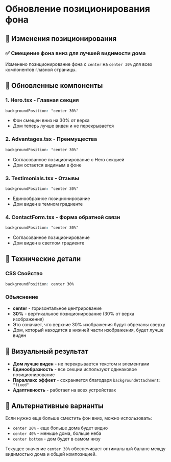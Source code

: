 # Обновление позиционирования фона

## 🎯 Изменения позиционирования

### ✅ Смещение фона вниз для лучшей видимости дома

Изменено позиционирование фона с `center` на `center 30%` для всех компонентов главной страницы.

## 🔧 Обновленные компоненты

### 1. **Hero.tsx** - Главная секция
```css
backgroundPosition: "center 30%"
```
- Фон смещен вниз на 30% от верха
- Дом теперь лучше виден и не перекрывается

### 2. **Advantages.tsx** - Преимущества
```css
backgroundPosition: "center 30%"
```
- Согласованное позиционирование с Hero секцией
- Дом остается видимым в фоне

### 3. **Testimonials.tsx** - Отзывы
```css
backgroundPosition: "center 30%"
```
- Единообразное позиционирование
- Дом виден в темном градиенте

### 4. **ContactForm.tsx** - Форма обратной связи
```css
backgroundPosition: "center 30%"
```
- Согласованное позиционирование
- Дом виден в светлом градиенте

## 📐 Технические детали

### CSS Свойство
```css
backgroundPosition: center 30%
```

### Объяснение
- **center** - горизонтальное центрирование
- **30%** - вертикальное позиционирование (30% от верха изображения)
- Это означает, что верхние 30% изображения будут обрезаны сверху
- Дом, который находится в нижней части изображения, будет лучше виден

## 🎨 Визуальный результат

- **Дом лучше виден** - не перекрывается текстом и элементами
- **Единообразность** - все секции используют одинаковое позиционирование
- **Параллакс эффект** - сохраняется благодаря `backgroundAttachment: "fixed"`
- **Адаптивность** - работает на всех устройствах

## 🔄 Альтернативные варианты

Если нужно еще больше сместить фон вниз, можно использовать:
- `center 20%` - еще больше дома будет видно
- `center 40%` - меньше дома, больше неба
- `center bottom` - дом будет в самом низу

Текущее значение `center 30%` обеспечивает оптимальный баланс между видимостью дома и общей композицией.
